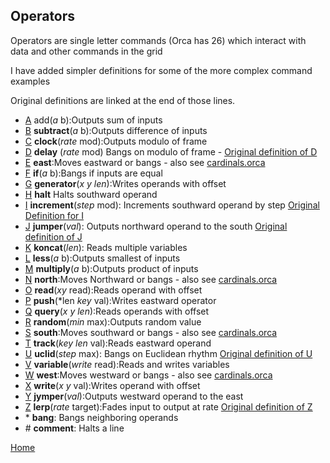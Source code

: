 ## Operators

Operators are single letter commands (Orca has 26) which interact with data and other commands in the grid

I have added simpler definitions for some of the more complex command examples

Original definitions are linked at the end of those lines.

* [A](https://git.sr.ht/~rabbits/orca-examples/tree/master/basics/a.orca) add(*a* b):Outputs sum of inputs
* [B](https://git.sr.ht/~rabbits/orca-examples/tree/master/basics/b.orca) **subtract**(*a* b):Outputs difference of inputs
* [C](https://git.sr.ht/~rabbits/orca-examples/tree/master/basics/c.orca) **clock**(*rate* mod):Outputs modulo of frame
* [D](https://docs.google.com/spreadsheets/d/1uTc0G1ZM6YOZMSro9523Htooc0q2ke16_3YjUeXDtRk#gid=1544391754) **delay** (*rate* mod) Bangs on modulo of frame -  [Original definition of D](https://git.sr.ht/~rabbits/orca-examples/tree/master/basics/d.orca)
* [E](https://docs.google.com/spreadsheets/d/1uTc0G1ZM6YOZMSro9523Htooc0q2ke16_3YjUeXDtRk#gid=1022297745) **east**:Moves eastward or bangs - also see [cardinals.orca](https://git.sr.ht/~rabbits/orca-examples/tree/master/benchmarks/cardinals.orca)
* [F](https://git.sr.ht/~rabbits/orca-examples/tree/master/basics/f.orca) **if**(*a* b):Bangs if inputs are equal
* [G](https://git.sr.ht/~rabbits/orca-examples/tree/master/basics/g.orca) **generator**(*x* *y* *len*):Writes operands with offset
* [H](https://git.sr.ht/~rabbits/orca-examples/tree/master/basics/h.orca) **halt** Halts southward operand
* [I](https://docs.google.com/spreadsheets/d/1uTc0G1ZM6YOZMSro9523Htooc0q2ke16_3YjUeXDtRk#gid=376926259) **increment**(*step* mod): Increments southward operand by step [Original Definition for I](https://git.sr.ht/~rabbits/orca-examples/tree/master/basics/i.orca)
* [J](https://docs.google.com/spreadsheets/d/1uTc0G1ZM6YOZMSro9523Htooc0q2ke16_3YjUeXDtRk#gid=848624817) **jumper**(*val*): Outputs northward operand to the south  [Original definition of J](https://git.sr.ht/~rabbits/orca-examples/tree/master/basics/j.orca)
* [K](https://git.sr.ht/~rabbits/orca-examples/tree/master/basics/k.orca) **koncat**(*len*): Reads multiple variables
* [L](https://git.sr.ht/~rabbits/orca-examples/tree/master/basics/l.orca) **less**(*a* b):Outputs smallest of inputs
* [M](https://docs.google.com/spreadsheets/d/1uTc0G1ZM6YOZMSro9523Htooc0q2ke16_3YjUeXDtRk#gid=792065870) **multiply**(*a* b):Outputs product of inputs
* [N](https://docs.google.com/spreadsheets/d/1uTc0G1ZM6YOZMSro9523Htooc0q2ke16_3YjUeXDtRk#gid=782076382) **north**:Moves Northward or bangs -  also see [cardinals.orca](https://git.sr.ht/~rabbits/orca-examples/tree/master/benchmarks/cardinals.orca)
* [O](https://docs.google.com/spreadsheets/d/1uTc0G1ZM6YOZMSro9523Htooc0q2ke16_3YjUeXDtRk#gid=516599666) **read**(*xy* read):Reads operand with offset
* [P](https://docs.google.com/spreadsheets/d/1uTc0G1ZM6YOZMSro9523Htooc0q2ke16_3YjUeXDtRk#gid=861724472) **push**(*len *key* val):Writes eastward operator
* [Q](https://docs.google.com/spreadsheets/d/1uTc0G1ZM6YOZMSro9523Htooc0q2ke16_3YjUeXDtRk#gid=1080828800) **query**(*x* *y* *len*):Reads operands with offset
* [R](https://docs.google.com/spreadsheets/d/1uTc0G1ZM6YOZMSro9523Htooc0q2ke16_3YjUeXDtRk#gid=366918395) **random**(*min* max):Outputs random value
* [S](https://docs.google.com/spreadsheets/d/1uTc0G1ZM6YOZMSro9523Htooc0q2ke16_3YjUeXDtRk#gid=1145454981) **south**:Moves southward or bangs - also see [cardinals.orca](https://git.sr.ht/~rabbits/orca-examples/tree/master/benchmarks/cardinals.orca)
* [T](https://docs.google.com/spreadsheets/d/1uTc0G1ZM6YOZMSro9523Htooc0q2ke16_3YjUeXDtRk#gid=2047801949) **track**(*key* *len* val):Reads eastward operand
* [U](https://docs.google.com/spreadsheets/d/1uTc0G1ZM6YOZMSro9523Htooc0q2ke16_3YjUeXDtRk#gid=1215575674) **uclid**(*step* max): Bangs on Euclidean rhythm [Original definition of U](https://git.sr.ht/~rabbits/orca-examples/tree/master/basics/u.orca)
* [V](https://git.sr.ht/~rabbits/orca-examples/tree/master/basics/v.orca) **variable**(*write* read):Reads and writes variables
* [W](https://docs.google.com/spreadsheets/d/1uTc0G1ZM6YOZMSro9523Htooc0q2ke16_3YjUeXDtRk#gid=1121314402) **west**:Moves westward or bangs - also see [cardinals.orca](https://git.sr.ht/~rabbits/orca-examples/tree/master/benchmarks/cardinals.orca)
* [X](https://docs.google.com/spreadsheets/d/1uTc0G1ZM6YOZMSro9523Htooc0q2ke16_3YjUeXDtRk#gid=1931801148) **write**(*x* *y* val):Writes operand with offset
* [Y](https://docs.google.com/spreadsheets/d/1uTc0G1ZM6YOZMSro9523Htooc0q2ke16_3YjUeXDtRk#gid=950288332) **jymper**(*val*):Outputs westward operand to the east
* [Z](https://docs.google.com/spreadsheets/d/1uTc0G1ZM6YOZMSro9523Htooc0q2ke16_3YjUeXDtRk#gid=933294220) **lerp**(*rate* target):Fades input to output at rate [Original definition of Z](https://git.sr.ht/~rabbits/orca-examples/tree/master/basics/z.orca)
* \* **bang**: Bangs neighboring operands
* \# **comment**: Halts a line





[Home](https://onewheeltom.github.io/teach-orca/)
